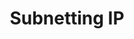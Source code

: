 ---
title: Subnetting IP
weight: 10
summary: "Nell'ambito della progettazione di rete, uno aspetto importante è la partizione (segmentazione) sulle varie reti degli indirizzi IP disponibili. Questa operazione richiede un'attenta analisi dei requisiti della rete ed una progettazione dello schema di subnetting che sia coerente con tale analisi. In questo modulo si affrontano le problematiche relative al subnetting di reti IPv4."
---